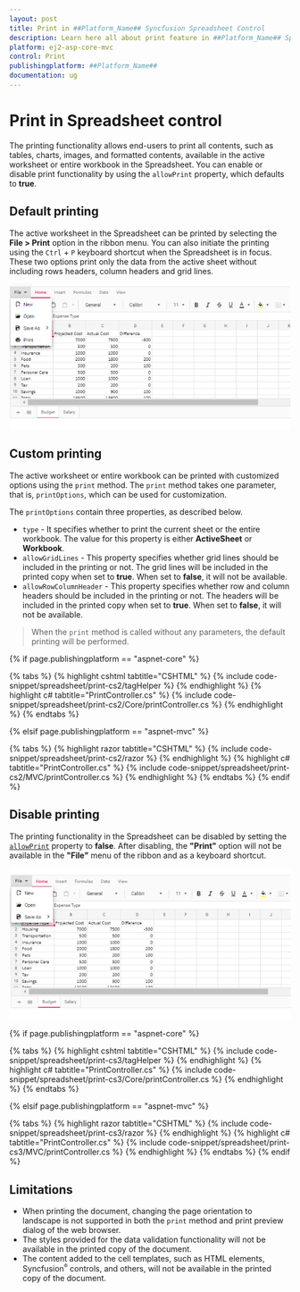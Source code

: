 ```yaml
---
layout: post
title: Print in ##Platform_Name## Syncfusion Spreadsheet Control
description: Learn here all about print feature in ##Platform_Name## Spreadsheet Control of Syncfusion Essential JS 2 and more.
platform: ej2-asp-core-mvc
control: Print
publishingplatform: ##Platform_Name##
documentation: ug
---
```



# Print in Spreadsheet control

The printing functionality allows end-users to print all contents, such as tables, charts, images, and formatted contents, available in the active worksheet or entire workbook in the Spreadsheet. You can enable or disable print functionality by using the `allowPrint` property, which defaults to **true**.

## Default printing

The active worksheet in the Spreadsheet can be printed by selecting the **File > Print** option in the ribbon menu. You can also initiate the printing using the `Ctrl` + `P` keyboard shortcut when the Spreadsheet is in focus. These two options print only the data from the active sheet without including rows headers, column headers and grid lines.

![Spreadsheet with print option](./images/spreadsheet_print_in_ribbon_menu.png)

## Custom printing

The active worksheet or entire workbook can be printed with customized options using the `print` method. The `print` method takes one parameter, that is, `printOptions`, which can be used for customization.

The `printOptions` contain three properties, as described below.

* `type` - It specifies whether to print the current sheet or the entire workbook. The value for this property is either **ActiveSheet** or **Workbook**.
* `allowGridLines` - This property specifies whether grid lines should be included in the printing or not. The grid lines will be included in the printed copy when set to **true**. When set to **false**, it will not be available.
* `allowRowColumnHeader` - This property specifies whether row and column headers should be included in the printing or not. The headers will be included in the printed copy when set to **true**. When set to **false**, it will not be available.

> When the `print` method is called without any parameters, the default printing will be performed.

{% if page.publishingplatform == "aspnet-core" %}

{% tabs %}
{% highlight cshtml tabtitle="CSHTML" %}
{% include code-snippet/spreadsheet/print-cs2/tagHelper %}
{% endhighlight %}
{% highlight c# tabtitle="PrintController.cs" %}
{% include code-snippet/spreadsheet/print-cs2/Core/printController.cs %}
{% endhighlight %}
{% endtabs %}

{% elsif page.publishingplatform == "aspnet-mvc" %}

{% tabs %}
{% highlight razor tabtitle="CSHTML" %}
{% include code-snippet/spreadsheet/print-cs2/razor %}
{% endhighlight %}
{% highlight c# tabtitle="PrintController.cs" %}
{% include code-snippet/spreadsheet/print-cs2/MVC/printController.cs %}
{% endhighlight %}
{% endtabs %}
{% endif %}

## Disable printing

The printing functionality in the Spreadsheet can be disabled by setting the [`allowPrint`](https://help.syncfusion.com/cr/aspnetcore-js2/Syncfusion.EJ2.Spreadsheet.Spreadsheet.html#Syncfusion_EJ2_Spreadsheet_Spreadsheet_AllowPrint) property to **false**. After disabling, the **"Print"** option will not be available in the **"File"** menu of the ribbon and as a keyboard shortcut.

![Spreadsheet with print option disabled](./images/spreadsheet_print_disable.png)

{% if page.publishingplatform == "aspnet-core" %}

{% tabs %}
{% highlight cshtml tabtitle="CSHTML" %}
{% include code-snippet/spreadsheet/print-cs3/tagHelper %}
{% endhighlight %}
{% highlight c# tabtitle="PrintController.cs" %}
{% include code-snippet/spreadsheet/print-cs3/Core/printController.cs %}
{% endhighlight %}
{% endtabs %}

{% elsif page.publishingplatform == "aspnet-mvc" %}

{% tabs %}
{% highlight razor tabtitle="CSHTML" %}
{% include code-snippet/spreadsheet/print-cs3/razor %}
{% endhighlight %}
{% highlight c# tabtitle="PrintController.cs" %}
{% include code-snippet/spreadsheet/print-cs3/MVC/printController.cs %}
{% endhighlight %}
{% endtabs %}
{% endif %}

## Limitations

* When printing the document, changing the page orientation to landscape is not supported in both the `print` method and print preview dialog of the web browser.
* The styles provided for the data validation functionality will not be available in the printed copy of the document.
* The content added to the cell templates, such as HTML elements, Syncfusion<sup style="font-size:70%">&reg;</sup> controls, and others, will not be available in the printed copy of the document.
